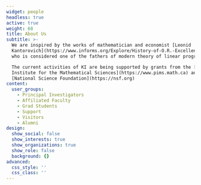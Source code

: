 ```yaml
---
widget: people
headless: true
active: true
weight: 68
title: About Us
subtitle: >-
  We are inspired by the works of mathematician and economist [Leonid
  Kantorovich](https://www.informs.org/Explore/History-of-O.R.-Excellence/Biographical-Profiles/Kantorovich-Leonid-V)
  who is considered one of the fathers of modern theory of linear programming and of optimal mass transport. Kantorovich was interested in the economic aspects and application of his work, for which he won the Nobel prize in economics in 1975.

  The current activities of KI are being supported by grants from the [Pacific
  Institute for the Mathematical Sciences](https://www.pims.math.ca) and the
  [National Science Foundation](https://nsf.org)
content:
  user_groups:
    - Principal Investigators
    - Affiliated Faculty
    - Grad Students
    - Support
    - Visitors
    - Alumni
design:
  show_social: false
  show_interests: true
  show_organizations: true
  show_role: false
  background: {}
advanced:
  css_style: ''
  css_class: ''
---
```

